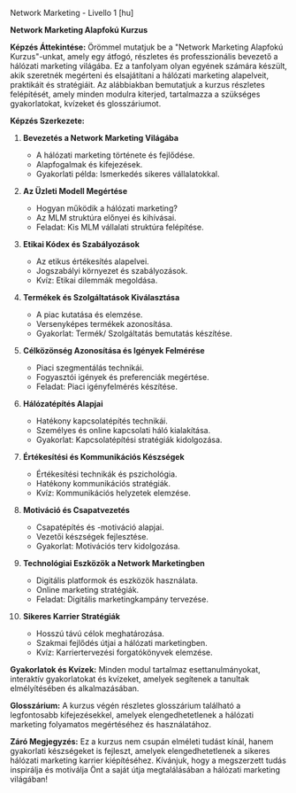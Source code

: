Network Marketing - Livello 1 [hu]

**Network Marketing Alapfokú Kurzus**

**Képzés Áttekintése:**
Örömmel mutatjuk be a "Network Marketing Alapfokú Kurzus"-unkat, amely egy átfogó, részletes és professzionális bevezető a hálózati marketing világába. Ez a tanfolyam olyan egyének számára készült, akik szeretnék megérteni és elsajátítani a hálózati marketing alapelveit, praktikáit és stratégiáit. Az alábbiakban bemutatjuk a kurzus részletes felépítését, amely minden modulra kiterjed, tartalmazza a szükséges gyakorlatokat, kvízeket és glosszáriumot.

**Képzés Szerkezete:**

1. **Bevezetés a Network Marketing Világába**
   - A hálózati marketing története és fejlődése.
   - Alapfogalmak és kifejezések.
   - Gyakorlati példa: Ismerkedés sikeres vállalatokkal.

2. **Az Üzleti Modell Megértése**
   - Hogyan működik a hálózati marketing?
   - Az MLM struktúra előnyei és kihívásai.
   - Feladat: Kis MLM vállalati struktúra felépítése.

3. **Etikai Kódex és Szabályozások**
   - Az etikus értékesítés alapelvei.
   - Jogszabályi környezet és szabályozások.
   - Kvíz: Etikai dilemmák megoldása.

4. **Termékek és Szolgáltatások Kiválasztása**
   - A piac kutatása és elemzése.
   - Versenyképes termékek azonosítása.
   - Gyakorlat: Termék/ Szolgáltatás bemutatás készítése.

5. **Célközönség Azonosítása és Igények Felmérése**
   - Piaci szegmentálás technikái.
   - Fogyasztói igények és preferenciák megértése.
   - Feladat: Piaci igényfelmérés készítése.

6. **Hálózatépítés Alapjai**
   - Hatékony kapcsolatépítés technikái.
   - Személyes és online kapcsolati háló kialakítása.
   - Gyakorlat: Kapcsolatépítési stratégiák kidolgozása.

7. **Értékesítési és Kommunikációs Készségek**
   - Értékesítési technikák és pszichológia.
   - Hatékony kommunikációs stratégiák.
   - Kvíz: Kommunikációs helyzetek elemzése.

8. **Motiváció és Csapatvezetés**
   - Csapatépítés és -motiváció alapjai.
   - Vezetői készségek fejlesztése.
   - Gyakorlat: Motivációs terv kidolgozása.

9. **Technológiai Eszközök a Network Marketingben**
   - Digitális platformok és eszközök használata.
   - Online marketing stratégiák.
   - Feladat: Digitális marketingkampány tervezése.

10. **Sikeres Karrier Stratégiák**
    - Hosszú távú célok meghatározása.
    - Szakmai fejlődés útjai a hálózati marketingben.
    - Kvíz: Karriertervezési forgatókönyvek elemzése.

**Gyakorlatok és Kvízek:**
Minden modul tartalmaz esettanulmányokat, interaktív gyakorlatokat és kvízeket, amelyek segítenek a tanultak elmélyítésében és alkalmazásában.

**Glosszárium:**
A kurzus végén részletes glosszárium található a legfontosabb kifejezésekkel, amelyek elengedhetetlenek a hálózati marketing folyamatos megértéséhez és használatához.

**Záró Megjegyzés:**
Ez a kurzus nem csupán elméleti tudást kínál, hanem gyakorlati készségeket is fejleszt, amelyek elengedhetetlenek a sikeres hálózati marketing karrier kiépítéséhez. Kívánjuk, hogy a megszerzett tudás inspirálja és motiválja Önt a saját útja megtalálásában a hálózati marketing világában!